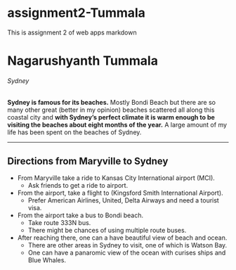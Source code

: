 # assignment2-Tummala
This is assignment 2 of web apps markdown
# Nagarushyanth Tummala 
###### Sydney ######
**Sydney is famous for its beaches.** Mostly Bondi Beach but there are so many other great (better in my opinion) beaches scattered all along this coastal city and **with Sydney’s perfect climate it is warm enough to be visiting the beaches about eight months of the year.** A large amount of my life has been spent on the beaches of Sydney.

*******
## Directions from Maryville to Sydney

* From Maryville take a ride to Kansas City International airport (MCI).
    * Ask friends to get a ride to airport.
* From the airport, take a flight to (Kingsford Smith International Airport).
    - Prefer American Airlines, United, Delta Airways and need a tourist visa.
* From the airport take a bus to Bondi beach.
    + Take route 333N bus.
    * There might be chances of using multiple route buses.
* After reaching there, one can a have beautiful view of beach and ocean.
    - There are other areas in Sydney to visit, one of which is Watson Bay. 
    + One can have a panaromic view of the ocean with curises ships and Blue Whales. 



